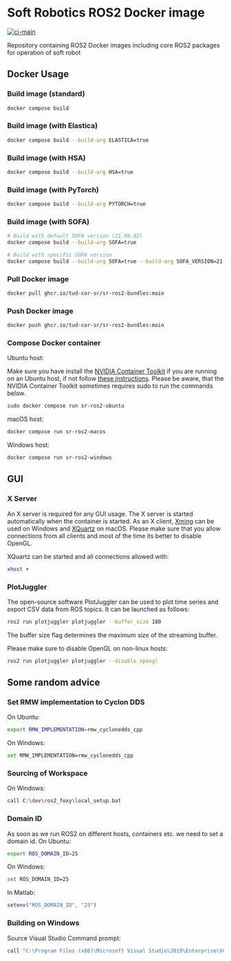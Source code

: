 # Soft Robotics ROS2 Docker image
[![ci-main](https://github.com/tud-cor-sr/sr-ros2-bundles/actions/workflows/main.yml/badge.svg)](https://github.com/tud-cor-sr/sr-ros2-bundles/actions/workflows/main.yml)

Repository containing ROS2 Docker images including core ROS2 packages for operation of soft robot

## Docker Usage

### Build image (standard)

```bash
docker compose build
```

### Build image (with Elastica)

```bash
docker compose build --build-arg ELASTICA=true
```

### Build image (with HSA)

```bash
docker compose build --build-arg HSA=true
```

### Build image (with PyTorch)

```bash
docker compose build --build-arg PYTORCH=true
```


### Build image (with SOFA)

```bash
# Build with default SOFA version (21.06.02)
docker compose build --build-arg SOFA=true
```

```bash
# Build with specific SOFA version
docker compose build --build-arg SOFA=true --build-arg SOFA_VERSION=21.12.00
```

### Pull Docker image

```bash
docker pull ghcr.io/tud-cor-sr/sr-ros2-bundles:main
```

### Push Docker image

```bash
docker push ghcr.io/tud-cor-sr/sr-ros2-bundles:main
```

### Compose Docker container

Ubuntu host:

Make sure you have install the [NVIDIA Container Toolkit](https://github.com/NVIDIA/nvidia-docker) if you are running on an Ubuntu host, if not follow [these instructions](https://docs.nvidia.com/datacenter/cloud-native/container-toolkit/install-guide.html#docker). Please be aware, that the NVIDIA Container Toolkit sometimes requires sudo to run the commands below.

```bash
sudo docker compose run sr-ros2-ubuntu
```

macOS host:

```bash
docker compose run sr-ros2-macos
```

Windows host:

```bash
docker compose run sr-ros2-windows
```

## GUI

### X Server

An X server is required for any GUI usage. The X server is started automatically when the container is started.
As an X client, [Xming](https://sourceforge.net/projects/xming/) can be used on Windows and [XQuartz](https://www.xquartz.org/) on macOS.
Please make sure that you allow connections from all clients and most of the time its better to disable OpenGL.

XQuartz can be started and all connections allowed with:
```bash
xhost +
```

### PlotJuggler

The open-source software PlotJuggler can be used to plot time series and export CSV data from ROS topics.
It can be launched as follows:
```bash
ros2 run plotjuggler plotjuggler --buffer_size 180
```
The buffer size flag determines the maximum size of the streaming buffer.

Please make sure to disable OpenGL on non-linux hosts:
```bash
ros2 run plotjuggler plotjuggler --disable_opengl
```

## Some random advice

### Set RMW implementation to Cyclon DDS

On Ubuntu:

```bash
export RMW_IMPLEMENTATION=rmw_cyclonedds_cpp
```

On Windows:

```bash
set RMW_IMPLEMENTATION=rmw_cyclonedds_cpp
```

### Sourcing of Workspace

On Windows:

```bash
call C:\dev\ros2_foxy\local_setup.bat
```

### Domain ID

As soon as we run ROS2 on different hosts, containers etc. we need to set a domain id.
On Ubuntu:

```bash
export ROS_DOMAIN_ID=25
```

On Windows:

```bash
set ROS_DOMAIN_ID=25
```

In Matlab:

```matlab
setenv("ROS_DOMAIN_ID", "25")
```

### Building on Windows

Source Visual Studio Command prompt:

```bash
call "C:\Program Files (x86)\Microsoft Visual Studio\2019\Enterprise\VC\Auxiliary\Build\vcvarsall.bat" x86_amd64
```
